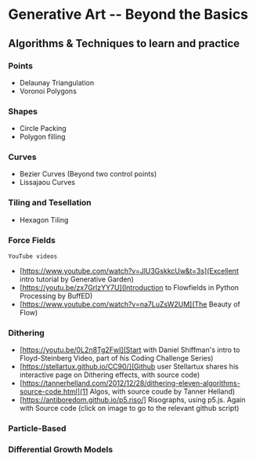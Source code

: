 # Generative Art -- Beyond the Basics

## Algorithms & Techniques to learn and practice


### Points
- Delaunay Triangulation
- Voronoi Polygons

### Shapes
- Circle Packing
- Polygon filling

### Curves
- Bezier Curves (Beyond two control points)
- Lissajaou Curves

### Tiling and Tesellation
- Hexagon Tiling


### Force Fields
    YouTube videos
- [https://www.youtube.com/watch?v=JlU3GskkcUw&t=3s](Excellent intro tutorial by Generative Garden)
- [https://youtu.be/zx7GrlzYY7U](Introduction to Flowfields in Python Processing by BuffED)
- [https://www.youtube.com/watch?v=na7LuZsW2UM](The Beauty of Flow)

### Dithering

- [https://youtu.be/0L2n8Tg2FwI](Start with Daniel Shiffman's intro to Floyd-Steinberg Video, part of his Coding Challenge Series)
- [https://stellartux.github.io/CC90/](Github user Stellartux shares his interactive page on Dithering effects, with source code)
- [https://tannerhelland.com/2012/12/28/dithering-eleven-algorithms-source-code.html](11 Algos, with source coude by Tanner Helland)
- [https://antiboredom.github.io/p5.riso/] Risographs, using p5.js. Again with Source code (click on image to go to the relevant github script)

### Particle-Based

### Differential Growth Models





